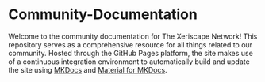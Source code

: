 # Community-Documentation
Welcome to the community documentation for The Xeriscape Network! This repository serves as a comprehensive resource for all things related to our community. Hosted through the GitHub Pages platform, the site makes use of a continuous integration environment to automatically build and update the site using [MKDocs](https://github.com/mkdocs/mkdocs) and [Material for MKDocs](https://github.com/squidfunk/mkdocs-material).
